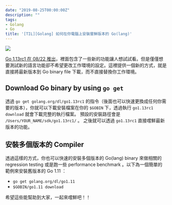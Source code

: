 ```yaml
---
date: "2019-08-25T00:00:00Z"
description: ""
tags:
- Golang
- Go
title: '[TIL][Golang] 如何在你電腦上安裝嘗鮮版本的 Go(lang)'
---
```


![](../images/2019/go-binary.jpg)



[Go 1.13rc1  在 08/22 推出](https://twitter.com/golang/status/1164276194524762113)，裡面包含了一些新的功能讓人想試試看。但是僅僅想要測試新的語言功能卻不希望更改工作環境的設定。這裡提供一個新的方式，就是直接將最新版本到 Go binary file 下載，而不直接替換你工作環境。



## Download Go binary by using `go get`

透過 `go get golang.org/dl/go1.13rc1` 的指令（後面也可以快速更換成任何你需要的版本），你就可以下載安裝檔案在你的 `$GOBIN` 下，透過執行 `go1.13rc1 download` 就會下載完整的執行檔案。 預設的安裝路徑會是 `/Users/YOUR_NAME/sdk/go1.13rc1/` 。 之後就可以透過 `go1.13rc1` 直接嚐鮮最新版本的功能。


## 安裝多個版本的 Compiler 

透過這樣的方式，你也可以快速的安裝多個版本的 Go(lang) binary 來做相關的 regression testing 或是跑一些 performance benchmark 。以下為一個簡單的範例來安裝舊版本的 Go 1.11 ：

- `go get golang.org/dl/go1.11`
- `$GOBIN/go1.11 download`

希望這些能幫助到大家，一起來嚐鮮吧！！